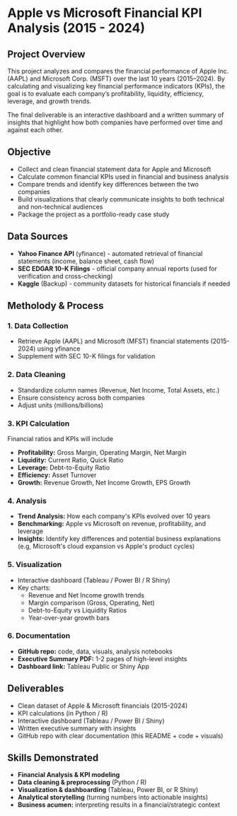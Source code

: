 # Apple vs Microsoft Financial KPI Analysis (2015 - 2024)
## Project Overview
This project analyzes and compares the financial performance of Apple Inc. (AAPL) and Microsoft Corp. (MSFT) over the last 10 years (2015–2024). By calculating and visualizing key financial performance indicators (KPIs), the goal is to evaluate each company’s profitability, liquidity, efficiency, leverage, and growth trends.

The final deliverable is an interactive dashboard and a written summary of insights that highlight how both companies have performed over time and against each other.

## Objective
* Collect and clean financial statement data for Apple and Microsoft
* Calculate common financial KPIs used in financial and business analysis
* Compare trends and identify key differences between the two companies
* Build visualizations that clearly communicate insights to both technical and non-technical audiences
* Package the project as a portfolio-ready case study

## Data Sources
* **Yahoo Finance API** (yfinance) - automated retrieval of financial statements (income, balance sheet, cash flow)
* **SEC EDGAR 10-K Filings** - official company annual reports (used for verification and cross-checking)
* **Kaggle** (Backup) - community datasets for historical financials if needed

## Metholody & Process
### 1. Data Collection
* Retrieve Apple (AAPL) and Microsoft (MFST) financial statements (2015-2024) using yfinance
* Supplement with SEC 10-K filings for validation

### 2. Data Cleaning
* Standardize column names (Revenue, Net Income, Total Assets, etc.)
* Ensure consistency across both companies
* Adjust units (millions/billions)

### 3. KPI Calculation
Financial ratios and KPIs will include
* **Profitability:** Gross Margin, Operating Margin, Net Margin
* **Liquidity:** Current Ratio, Quick Ratio
* **Leverage:** Debt-to-Equity Ratio
* **Efficiency:** Asset Turnover
* **Growth:** Revenue Growth, Net Income Growth, EPS Growth

### 4. Analysis
* **Trend Analysis:** How each company's KPIs evolved over 10 years
*  **Benchmarking:** Apple vs Microsoft on revenue, profitability, and leverage
*  **Insights:** Identify key differences and potential business explanations (e.g, Microsoft's cloud expansion vs Apple's product cycles)

### 5. Visualization
* Interactive dashboard (Tableau / Power BI / R Shiny)
* Key charts:
  * Revenue and Net Income growth trends
  * Margin comparison (Gross, Operating, Net)
  * Debt-to-Equity vs Liquidity Ratios
  * Year-over-year growth bars

### 6. Documentation
* **GitHub repo:** code, data, visuals, analysis notebooks
* **Executive Summary PDF:** 1-2 pages of high-level insights
* **Dashboard link:** Tableau Public or Shiny App

## Deliverables 
* Clean dataset of Apple & Microsoft financials (2015-2024)
* KPI calculations (in Python / R)
* Interactive dashboard (Tableau / Power BI / Shiny)
* Written executive summary with insights
* GitHub repo with clear documentation (this README + code + visuals)

## Skills Demonstrated 
* **Financial Analysis & KPI modeling**
* **Data cleaning & preprocessing** (Python / R)
* **Visualization & dashboarding** (Tableau, Power BI, or R Shiny)
* **Analytical storytelling** (turning numbers into actionable insights)
* **Business acumen:** interpreting results in a financial/strategic context
